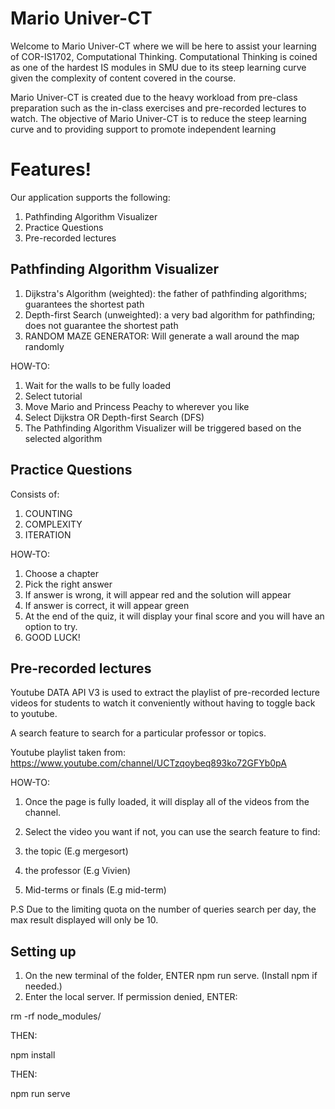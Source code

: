 # Mario Univer-CT
Welcome to Mario Univer-CT where we will be here to assist your learning of COR-IS1702, Computational Thinking. Computational Thinking is coined as one of the hardest IS modules in SMU due to its steep learning curve given the complexity of content covered in the course. 


Mario Univer-CT is created due to the heavy workload from pre-class preparation such as the in-class exercises and pre-recorded lectures to watch. The objective of Mario Univer-CT is to reduce the steep learning curve and to providing support to promote independent learning

# Features!
Our application supports the following:
1. Pathfinding Algorithm Visualizer
2. Practice Questions
3. Pre-recorded lectures 

## Pathfinding Algorithm Visualizer
1. Dijkstra's Algorithm (weighted): the father of pathfinding algorithms; guarantees the shortest path
2. Depth-first Search (unweighted): a very bad algorithm for pathfinding; does not guarantee the shortest path
3. RANDOM MAZE GENERATOR: Will generate a wall around the map randomly


HOW-TO:
1. Wait for the walls to be fully loaded
2. Select tutorial
3. Move Mario and Princess Peachy to wherever you like
4. Select Dijkstra OR Depth-first Search (DFS) 
5. The Pathfinding Algorithm Visualizer will be triggered based on the selected algorithm


## Practice Questions
Consists of: 


1. COUNTING
2. COMPLEXITY
3. ITERATION

HOW-TO: 
1. Choose a chapter
2. Pick the right answer
3. If answer is wrong, it will appear red and the solution will appear
4. If answer is correct, it will appear green
5. At the end of the quiz, it will display your final score and you will have an option to try.
6. GOOD LUCK!

## Pre-recorded lectures
Youtube DATA API V3 is used to extract the playlist of pre-recorded lecture videos for students to watch it conveniently without having to toggle back to youtube. 

A search feature to search for a particular professor or topics. 


Youtube playlist taken from: https://www.youtube.com/channel/UCTzqoybeq893ko72GFYb0pA 

HOW-TO: 
1. Once the page is fully loaded, it will display all of the videos from the channel. 
2. Select the video you want if not, you can use the search feature to find:


1. the topic (E.g mergesort)
2. the professor (E.g Vivien)
3. Mid-terms or finals (E.g mid-term)


P.S Due to the limiting quota on the number of queries search per day, the max result displayed will only be 10.

## Setting up
1. On the new terminal of the folder, ENTER npm run serve. (Install npm if needed.)
2. Enter the local server.
If permission denied, ENTER:


rm -rf node_modules/


THEN:


npm install
  
  
THEN:


npm run serve



